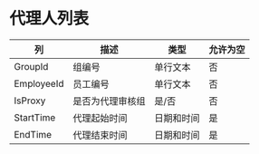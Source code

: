 # 代理人列表
| 列 | 描述 | 类型 | 允许为空 |
| -- | -- | -- | -- |
|GroupId   |组编号   |单行文本   |否 |
|EmployeeId   |员工编号   |单行文本   |否 |
|IsProxy   |是否为代理审核组   |是/否   |否 |
|StartTime   |代理起始时间   |日期和时间   |是 |
|EndTime   |代理结束时间   |日期和时间   |是 |
